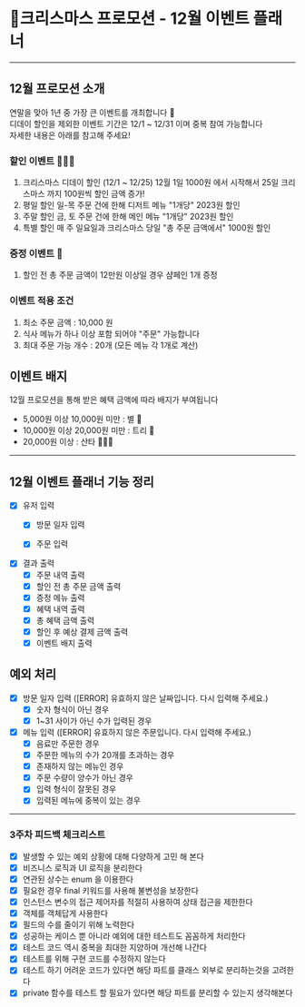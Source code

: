 # 🎄크리스마스 프로모션 - 12월 이벤트 플래너

---

## 12월 프로모션 소개

연말을 맞아 1년 중 가장 큰 이벤트를 개최합니다 🚀   
디데이 할인을 제외한 이벤트 기간은 12/1 ~ 12/31 이며 중복 참여 가능합니다   
자세한 내용은 아래를 참고해 주세요!

### 할인 이벤트 🧑🏻‍🎄

1. ‍크리스마스 디데이 할인 (12/1 ~ 12/25)
   12월 1일 1000원 에서 시작해서 25일 크리스마스 까지 100원씩 할인 금액 증가!
2. 평일 할인
   일-목 주문 건에 한해 디저트 메뉴 "1개당" 2023원 할인
3. 주말 할인
   금, 토 주문 건에 한해 메인 메뉴 "1개당" 2023원 할인
4. 특별 할인
   매 주 일요일과 크리스마스 당일 "총 주문 금액에서" 1000원 할인

### 증정 이벤트 🍾

1. 할인 전 총 주문 금액이 12만원 이상일 경우 샴페인 1개 증정

### 이벤트 적용 조건

1. 최소 주문 금액 : 10,000 원
2. 식사 메뉴가 하나 이상 포함 되어야 "주문" 가능합니다
3. 최대 주문 가능 개수 : 20개 (모든 메뉴 각 1개로 계산)

## 이벤트 배지

12월 프로모션을 통해 받은 혜택 금액에 따라 배지가 부여됩니다

- 5,000원 이상 10,000원 미만 : 별 🌟
- 10,000원 이상 20,000원 미만 : 트리 🎄
- 20,000원 이상 : 산타 🧑🏻‍🎄

---

## 12월 이벤트 플래너 기능 정리

- [x] 유저 입력
    - [x] 방문 일자 입력
    - [x] 주문 입력


- [x] 결과 출력
    - [x] 주문 내역 출력
    - [x] 할인 전 총 주문 금액 출력
    - [x] 증정 메뉴 출력
    - [x] 혜택 내역 출력
    - [x] 총 혜택 금액 출력
    - [x] 할인 후 예상 결제 금액 출력
    - [x] 이벤트 배지 출력

## 예외 처리

- [x] 방문 일자 입력 ([ERROR] 유효하지 않은 날짜입니다. 다시 입력해 주세요.)
    - [x] 숫자 형식이 아닌 경우
    - [x] 1~31 사이가 아닌 수가 입력된 경우

- [x] 메뉴 입력 ([ERROR] 유효하지 않은 주문입니다. 다시 입력해 주세요.)
    - [x] 음료만 주문한 경우
    - [x] 주문한 메뉴의 수가 20개를 초과하는 경우
    - [x] 존재하지 않는 메뉴인 경우
    - [x] 주문 수량이 양수가 아닌 경우
    - [x] 입력 형식이 잘못된 경우
    - [x] 입력된 메뉴에 중복이 있는 경우

---

### 3주차 피드백 체크리스트

- [x] 발생할 수 있는 예외 상황에 대해 다양하게 고민 해 본다
- [x] 비즈니스 로직과 UI 로직을 분리한다
- [x] 연관된 상수는 enum 을 이용한다
- [x] 필요한 경우 final 키워드를 사용해 불변성을 보장한다
- [x] 인스턴스 변수의 접근 제어자를 적절히 사용하여 상태 접근을 제한한다
- [x] 객체를 객체답게 사용한다
- [x] 필드의 수를 줄이기 위해 노력한다
- [x] 성공하는 케이스 뿐 아니라 예외에 대한 테스트도 꼼꼼하게 처리한다
- [x] 테스트 코드 역시 중복을 최대한 지양하며 개선해 나간다
- [x] 테스트를 위해 구현 코드를 수정하지 않는다
- [x] 테스트 하기 어려운 코드가 있다면 해당 파트를 클래스 외부로 분리하는것을 고려한다
- [x] private 함수를 테스트 할 필요가 있다면 해당 파트를 분리할 수 있는지 생각해본다